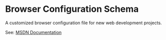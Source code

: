# Browser Configuration Schema

A customized browser configuration file for new web development projects.

See: [MSDN Documentation](https://msdn.microsoft.com/en-us/library/dn320426%28v=vs.85%29.aspx?f=255&MSPPError=-2147217396)
